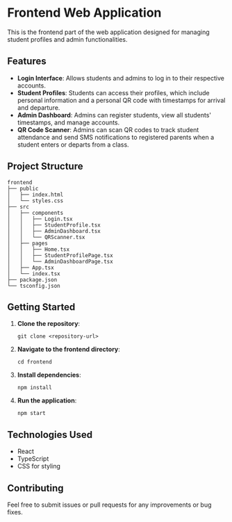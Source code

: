 # Frontend Web Application

This is the frontend part of the web application designed for managing student profiles and admin functionalities.

## Features

- **Login Interface**: Allows students and admins to log in to their respective accounts.
- **Student Profiles**: Students can access their profiles, which include personal information and a personal QR code with timestamps for arrival and departure.
- **Admin Dashboard**: Admins can register students, view all students' timestamps, and manage accounts.
- **QR Code Scanner**: Admins can scan QR codes to track student attendance and send SMS notifications to registered parents when a student enters or departs from a class.

## Project Structure

```
frontend
├── public
│   ├── index.html
│   └── styles.css
├── src
│   ├── components
│   │   ├── Login.tsx
│   │   ├── StudentProfile.tsx
│   │   ├── AdminDashboard.tsx
│   │   └── QRScanner.tsx
│   ├── pages
│   │   ├── Home.tsx
│   │   ├── StudentProfilePage.tsx
│   │   └── AdminDashboardPage.tsx
│   ├── App.tsx
│   └── index.tsx
├── package.json
└── tsconfig.json
```

## Getting Started

1. **Clone the repository**:
   ```
   git clone <repository-url>
   ```

2. **Navigate to the frontend directory**:
   ```
   cd frontend
   ```

3. **Install dependencies**:
   ```
   npm install
   ```

4. **Run the application**:
   ```
   npm start
   ```

## Technologies Used

- React
- TypeScript
- CSS for styling

## Contributing

Feel free to submit issues or pull requests for any improvements or bug fixes.